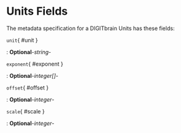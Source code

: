 <style>
  .md-content__button {
    display: none;
  }
</style>
# Units Fields




The metadata specification for a DIGITbrain Units
has these fields:

`unit`{ #unit }

:   **Optional**-*string*- 

`exponent`{ #exponent }

:   **Optional**-*integer[]*- 

`offset`{ #offset }

:   **Optional**-*integer*- 

`scale`{ #scale }

:   **Optional**-*integer*- 

